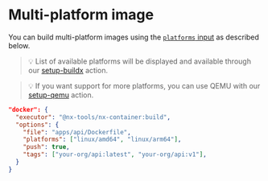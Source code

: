 # Multi-platform image

You can build multi-platform images using the [`platforms` input](../../README.md#inputs) as described below.

> 💡 List of available platforms will be displayed and available through our [setup-buildx](https://github.com/docker/setup-buildx-action#about) action.

> 💡 If you want support for more platforms, you can use QEMU with our [setup-qemu](https://github.com/docker/setup-qemu-action) action.

```json
"docker": {
  "executor": "@nx-tools/nx-container:build",
  "options": {
    "file": "apps/api/Dockerfile",
    "platforms": ["linux/amd64", "linux/arm64"],
    "push": true,
    "tags": ["your-org/api:latest", "your-org/api:v1"],
  }
}
```
